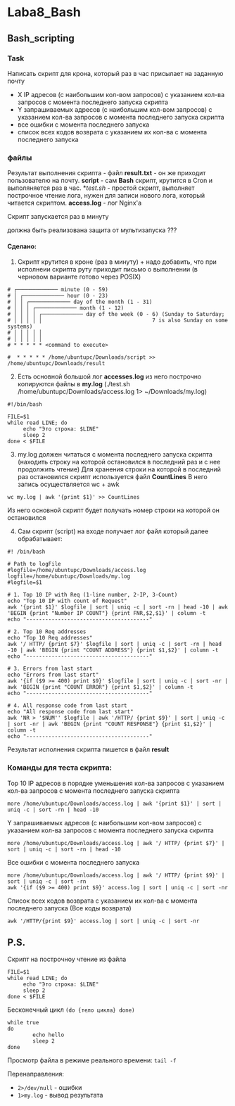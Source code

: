 # Laba8_Bash
## Bash_scripting

### Task

Написать скрипт для крона, который раз в час присылает на заданную почту
- X IP адресов (с наибольшим кол-вом запросов) с указанием кол-ва запросов c момента последнего запуска скрипта
- Y запрашиваемых адресов (с наибольшим кол-вом запросов) с указанием кол-ва запросов c момента последнего запуска скрипта
- все ошибки c момента последнего запуска
- список всех кодов возврата с указанием их кол-ва с момента последнего запуска

### файлы 
Результат выполнения скрипта - файл **result.txt** -  он же приходит пользователю на почту.
**script** - сам **Bash** скрипт, крутится в Cron и выполяняется раз в час. 
**test.sh* - простой скрипт, выполняет построчное чтение лога, нужен для записи нового лога, который читается скриптом. 
**access.log** - лог Nginx'а



Скрипт запускается раз в минуту


должна быть реализована защита от мультизапуска ??? 


#### Сделано: 

1. Скрипт крутится в кроне (раз в минуту) + надо добавить, что при исполнеии скрипта руту приходит письмо о выполнении (в черновом варианте готово через POSIX)
~~~
# ┌───────────── minute (0 - 59)
# │ ┌───────────── hour (0 - 23)
# │ │ ┌───────────── day of the month (1 - 31)
# │ │ │ ┌───────────── month (1 - 12)
# │ │ │ │ ┌───────────── day of the week (0 - 6) (Sunday to Saturday;
# │ │ │ │ │                                   7 is also Sunday on some systems)
# │ │ │ │ │
# │ │ │ │ │
# * * * * * <command to execute>

#  * * * * * /home/ubuntupc/Downloads/script >> /home/ubuntupc/Downloads/result

~~~

2. Есть основной большой лог <b>accesses.log</b> из него построчно копируются файлы в <b>my.log</b> (./test.sh /home/ubuntupc/Downloads/access.log 1> ~/Downloads/my.log)
~~~
#!/bin/bash

FILE=$1
while read LINE; do
     echo "Это строка: $LINE"
     sleep 2
done < $FILE
~~~

3. my.log должен читаться с момента последнего запуска скрипта (находить строку на которой остановился в последний раз и с нее продолжить чтение)
Для хранения строки на которой в последний раз остановился скрипт используется файл <b>CountLines</b>
В него запись осуществляется wc + awk 
~~~
wc my.log | awk '{print $1}' >> CountLines
~~~
Из него основной скрипт будет получать номер строки на которой он остановился 

4. Сам скрипт (script) на входе получает лог файл который далее обрабатывает: 
~~~
#! /bin/bash

# Path to logFile
#logfile=/home/ubuntupc/Downloads/access.log
logfile=/home/ubuntupc/Downloads/my.log
#logfile=$1

# 1. Top 10 IP with Req (1-line number, 2-IP, 3-Count)
echo "Top 10 IP with count of Request"
awk '{print $1}' $logfile | sort | uniq -c | sort -rn | head -10 | awk 'BEGIN {print "Number IP COUNT"} {print FNR,$2,$1}' | column -t
echo "---------------------------------------"

# 2. Top 10 Req addresses
echo "Top 10 Req addresses"
awk '/ HTTP/ {print $7}' $logfile | sort | uniq -c | sort -rn | head -10 | awk 'BEGIN {print "COUNT ADDRESS"} {print $1,$2}' | column -t
echo "---------------------------------------"

# 3. Errors from last start
echo "Errors from last start"
awk '{if ($9 >= 400) print $9}' $logfile | sort | uniq -c | sort -nr | awk 'BEGIN {print "COUNT ERROR"} {print $1,$2}' | column -t
echo "---------------------------------------"

# 4. All response code from last start
echo "All response code from last start"
awk 'NR > '$NUM'' $logfile | awk '/HTTP/ {print $9}' | sort | uniq -c | sort -nr | awk 'BEGIN {print "COUNT RESPONSE"} {print $1,$2}' | column -t
echo "---------------------------------------"
~~~
Результат исполнения скрипта пишется в файл <b>result</b>

### Команды для теста скрипта:
Top 10 IP адресов в порядке уменьшения кол-ва запросов с указанием кол-ва запросов c момента последнего запуска скрипта
```
more /home/ubuntupc/Downloads/access.log | awk '{print $1}' | sort | uniq -c | sort -rn | head -10
```
Y запрашиваемых адресов (с наибольшим кол-вом запросов) с указанием кол-ва запросов c момента последнего запуска скрипта
```
more /home/ubuntupc/Downloads/access.log | awk '/ HTTP/ {print $7}' | sort | uniq -c | sort -rn | head -10
```
Все ошибки c момента последнего запуска
```
more /home/ubuntupc/Downloads/access.log | awk '/ HTTP/ {print $9}' | sort | uniq -c | sort -rn
awk '{if ($9 >= 400) print $9}' access.log | sort | uniq -c | sort -nr
```
Список всех кодов возврата с указанием их кол-ва с момента последнего запуска (Все коды возврата) 
```
awk '/HTTP/{print $9}' access.log | sort | uniq -c | sort -nr
```

## P.S.
Скрипт на построчноу чтение из файла
```
FILE=$1
while read LINE; do
     echo "Это строка: $LINE"
     sleep 2
done < $FILE
```
Бесконечный цикл `(do {тело цикла} done)`
```
while true
do
        echo hello
        sleep 2
done
```
Просмотр файла в режиме реального времени: `tail -f`



Перенаправления:
- `2>/dev/null`  - ошибки 
- `1>my.log`     - вывод результата
